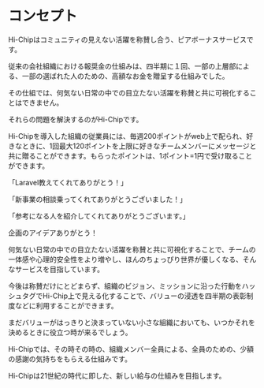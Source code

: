 # コンセプト

Hi-Chipはコミュニティの見えない活躍を称賛し合う、ピアボーナスサービスです。

従来の会社組織における報奨金の仕組みは、四半期に１回、一部の上層部による、一部の選ばれた人のための、高額なお金を贈呈する仕組みでした。

その仕組では、何気ない日常の中での目立たない活躍を称賛と共に可視化することはできません。

それらの問題を解決するのがHi-Chipです。

Hi-Chipを導入した組織の従業員には、毎週200ポイントがweb上で配られ、好きなときに、1回最大120ポイントを上限に好きなチームメンバーにメッセージと共に贈ることができます。もらったポイントは、1ポイント=1円で受け取ることができます。

「Laravel教えてくれてありがとう！」

「新事業の相談乗ってくれてありがとうございました！」

「参考になる人を紹介してくれてありがとうございます。」

企画のアイデアありがとう！

何気ない日常の中での目立たない活躍を称賛と共に可視化することで、チームの一体感や心理的安全性をより増やし、ほんのちょっぴり世界が優しくなる、そんなサービスを目指しています。

今後は称賛だけにとどまらず、組織のビジョン、ミッションに沿った行動をハッシュタグでHi-Chip上で見える化することで、バリューの浸透を四半期の表彰制度などに利用することができます。

まだバリューがはっきりと決まっていない小さな組織においても、いつかそれを決めるときに役立つ時が来るでしょう。

Hi-Chipでは、その時その時の、組織メンバー全員による、全員のための、少額の感謝の気持ちをもらえる仕組みです。

Hi-Chipは21世紀の時代に即した、新しい給与の仕組みを目指します。